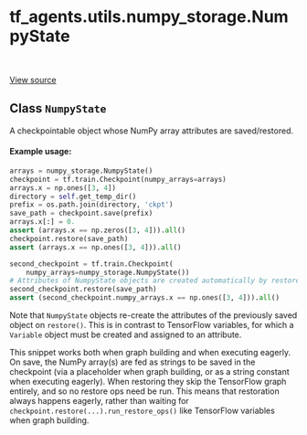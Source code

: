 <div itemscope itemtype="http://developers.google.com/ReferenceObject">
<meta itemprop="name" content="tf_agents.utils.numpy_storage.NumpyState" />
<meta itemprop="path" content="Stable" />
</div>

# tf_agents.utils.numpy_storage.NumpyState

<table class="tfo-notebook-buttons tfo-api" align="left">
</table>

<a target="_blank" href="https://github.com/tensorflow/agents/tree/master/tf_agents/utils/numpy_storage.py">View
source</a>

## Class `NumpyState`

A checkpointable object whose NumPy array attributes are saved/restored.

<!-- Placeholder for "Used in" -->

#### Example usage:

```python
arrays = numpy_storage.NumpyState()
checkpoint = tf.train.Checkpoint(numpy_arrays=arrays)
arrays.x = np.ones([3, 4])
directory = self.get_temp_dir()
prefix = os.path.join(directory, 'ckpt')
save_path = checkpoint.save(prefix)
arrays.x[:] = 0.
assert (arrays.x == np.zeros([3, 4])).all()
checkpoint.restore(save_path)
assert (arrays.x == np.ones([3, 4])).all()

second_checkpoint = tf.train.Checkpoint(
    numpy_arrays=numpy_storage.NumpyState())
# Attributes of NumpyState objects are created automatically by restore()
second_checkpoint.restore(save_path)
assert (second_checkpoint.numpy_arrays.x == np.ones([3, 4])).all()
```

Note that `NumpyState` objects re-create the attributes of the previously
saved object on `restore()`. This is in contrast to TensorFlow variables, for
which a `Variable` object must be created and assigned to an attribute.

This snippet works both when graph building and when executing eagerly. On
save, the NumPy array(s) are fed as strings to be saved in the checkpoint (via
a placeholder when graph building, or as a string constant when executing
eagerly). When restoring they skip the TensorFlow graph entirely, and so no
restore ops need be run. This means that restoration always happens eagerly,
rather than waiting for `checkpoint.restore(...).run_restore_ops()` like
TensorFlow variables when graph building.

